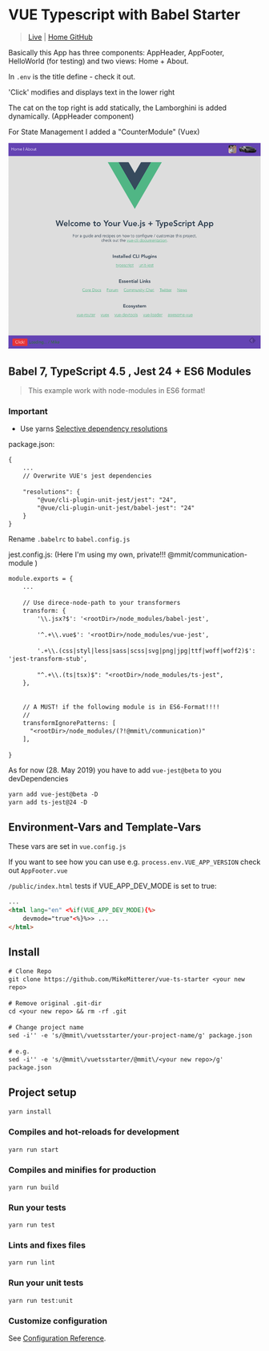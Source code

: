 # VUE Typescript with Babel Starter
> [Live](http://vuetsstarter.example.mikemitterer.at) | [Home GitHub](https://github.com/MikeMitterer/vue-ts-starter)

Basically this App has three components: AppHeader, AppFooter, HelloWorld (for testing)
and two views: Home + About.

In `.env` is the title define - check it out.

'Click' modifies and displays text in the lower right

The cat on the top right is add statically, the Lamborghini is added dynamically. (AppHeader component)

For State Management I added a "CounterModule" (Vuex)

![Screenshot](doc/screenshot.png)

## Babel 7, TypeScript 4.5 , Jest 24 + ES6 Modules
> This example work with node-modules in ES6 format!

### Important

   - Use yarns [Selective dependency resolutions](https://yarnpkg.com/en/docs/selective-version-resolutions)

package.json:

    {
        ...
        // Overwrite VUE's jest dependencies
        
        "resolutions": {
            "@vue/cli-plugin-unit-jest/jest": "24",
            "@vue/cli-plugin-unit-jest/babel-jest": "24"
        }
    }   

Rename `.babelrc` to `babel.config.js`

jest.config.js: (Here I'm using my own, private!!! @mmit/communication-module )

    module.exports = {
        ...

        // Use direce-node-path to your transformers        
        transform: {
            '\\.jsx?$': '<rootDir>/node_modules/babel-jest',
    
            '^.+\\.vue$': '<rootDir>/node_modules/vue-jest',
    
            '.+\\.(css|styl|less|sass|scss|svg|png|jpg|ttf|woff|woff2)$': 'jest-transform-stub',
    
            "^.+\\.(ts|tsx)$": "<rootDir>/node_modules/ts-jest",
        },

                    
        // A MUST! if the following module is in ES6-Format!!!!
        //
        transformIgnorePatterns: [
          "<rootDir>/node_modules/(?!@mmit\/communication)"
        ],
    
    }
  
As for now (28. May 2019) you have to add `vue-jest@beta` to you devDependencies

    yarn add vue-jest@beta -D
    yarn add ts-jest@24 -D
     
## Environment-Vars and Template-Vars

These vars are set in `vue.config.js`

If you want to see how you can use e.g. `process.env.VUE_APP_VERSION` check out `AppFooter.vue`

`/public/index.html` tests if VUE_APP_DEV_MODE is set to true:

```html
...
<html lang="en" <%if(VUE_APP_DEV_MODE){%>
    devmode="true"<%}%>> ...
</html>
```

## Install

    # Clone Repo
    git clone https://github.com/MikeMitterer/vue-ts-starter <your new repo>

    # Remove original .git-dir
    cd <your new repo> && rm -rf .git

    # Change project name
    sed -i'' -e 's/@mmit\/vuetsstarter/your-project-name/g' package.json

    # e.g.
    sed -i'' -e 's/@mmit\/vuetsstarter/@mmit\/<your new repo>/g' package.json

## Project setup

```
yarn install
```

### Compiles and hot-reloads for development

```
yarn run start
```

### Compiles and minifies for production

```
yarn run build
```

### Run your tests

```
yarn run test
```

### Lints and fixes files

```
yarn run lint
```

### Run your unit tests

```
yarn run test:unit
```

### Customize configuration

See [Configuration Reference](https://cli.vuejs.org/config/).
